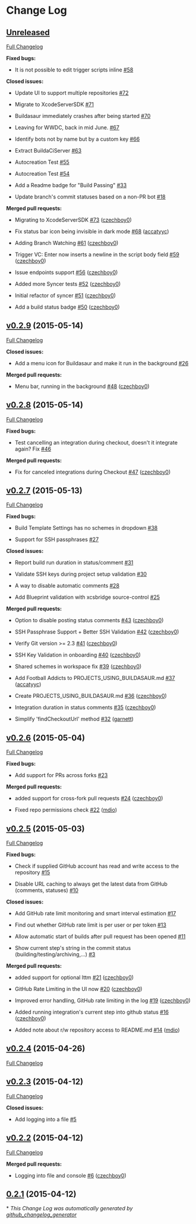 # Change Log

## [Unreleased](https://github.com/czechboy0/Buildasaur/tree/HEAD)

[Full Changelog](https://github.com/czechboy0/Buildasaur/compare/v0.2.9...HEAD)

**Fixed bugs:**

- It is not possible to edit trigger scripts inline [\#58](https://github.com/czechboy0/Buildasaur/issues/58)

**Closed issues:**

- Update UI to support multiple repositories [\#72](https://github.com/czechboy0/Buildasaur/issues/72)

- Migrate to XcodeServerSDK [\#71](https://github.com/czechboy0/Buildasaur/issues/71)

- Buildasaur immediately crashes after being started [\#70](https://github.com/czechboy0/Buildasaur/issues/70)

- Leaving for WWDC, back in mid June. [\#67](https://github.com/czechboy0/Buildasaur/issues/67)

- Identify bots not by name but by a custom key  [\#66](https://github.com/czechboy0/Buildasaur/issues/66)

- Extract BuildaCiServer [\#63](https://github.com/czechboy0/Buildasaur/issues/63)

- Autocreation Test [\#55](https://github.com/czechboy0/Buildasaur/issues/55)

- Autocreation Test [\#54](https://github.com/czechboy0/Buildasaur/issues/54)

- Add a Readme badge for "Build Passing" [\#33](https://github.com/czechboy0/Buildasaur/issues/33)

- Update branch's commit statuses based on a non-PR bot [\#18](https://github.com/czechboy0/Buildasaur/issues/18)

**Merged pull requests:**

- Migrating to XcodeServerSDK [\#73](https://github.com/czechboy0/Buildasaur/pull/73) ([czechboy0](https://github.com/czechboy0))

- Fix status bar icon being invisible in dark mode [\#68](https://github.com/czechboy0/Buildasaur/pull/68) ([accatyyc](https://github.com/accatyyc))

- Adding Branch Watching [\#61](https://github.com/czechboy0/Buildasaur/pull/61) ([czechboy0](https://github.com/czechboy0))

- Trigger VC: Enter now inserts a newline in the script body field [\#59](https://github.com/czechboy0/Buildasaur/pull/59) ([czechboy0](https://github.com/czechboy0))

- Issue endpoints support [\#56](https://github.com/czechboy0/Buildasaur/pull/56) ([czechboy0](https://github.com/czechboy0))

- Added more Syncer tests [\#52](https://github.com/czechboy0/Buildasaur/pull/52) ([czechboy0](https://github.com/czechboy0))

- Initial refactor of syncer [\#51](https://github.com/czechboy0/Buildasaur/pull/51) ([czechboy0](https://github.com/czechboy0))

- Add a build status badge [\#50](https://github.com/czechboy0/Buildasaur/pull/50) ([czechboy0](https://github.com/czechboy0))

## [v0.2.9](https://github.com/czechboy0/Buildasaur/tree/v0.2.9) (2015-05-14)

[Full Changelog](https://github.com/czechboy0/Buildasaur/compare/v0.2.8...v0.2.9)

**Closed issues:**

- Add a menu icon for Buildasaur and make it run in the background [\#26](https://github.com/czechboy0/Buildasaur/issues/26)

**Merged pull requests:**

- Menu bar, running in the background [\#48](https://github.com/czechboy0/Buildasaur/pull/48) ([czechboy0](https://github.com/czechboy0))

## [v0.2.8](https://github.com/czechboy0/Buildasaur/tree/v0.2.8) (2015-05-14)

[Full Changelog](https://github.com/czechboy0/Buildasaur/compare/v0.2.7...v0.2.8)

**Fixed bugs:**

- Test cancelling an integration during checkout, doesn't it integrate again? Fix [\#46](https://github.com/czechboy0/Buildasaur/issues/46)

**Merged pull requests:**

- Fix for canceled integrations during Checkout [\#47](https://github.com/czechboy0/Buildasaur/pull/47) ([czechboy0](https://github.com/czechboy0))

## [v0.2.7](https://github.com/czechboy0/Buildasaur/tree/v0.2.7) (2015-05-13)

[Full Changelog](https://github.com/czechboy0/Buildasaur/compare/v0.2.6...v0.2.7)

**Fixed bugs:**

- Build Template Settings has no schemes in dropdown [\#38](https://github.com/czechboy0/Buildasaur/issues/38)

- Support for SSH passphrases [\#27](https://github.com/czechboy0/Buildasaur/issues/27)

**Closed issues:**

- Report build run duration in status/comment [\#31](https://github.com/czechboy0/Buildasaur/issues/31)

- Validate SSH keys during project setup validation [\#30](https://github.com/czechboy0/Buildasaur/issues/30)

- A way to disable automatic comments [\#28](https://github.com/czechboy0/Buildasaur/issues/28)

- Add Blueprint validation with xcsbridge source-control [\#25](https://github.com/czechboy0/Buildasaur/issues/25)

**Merged pull requests:**

- Option to disable posting status comments [\#43](https://github.com/czechboy0/Buildasaur/pull/43) ([czechboy0](https://github.com/czechboy0))

- SSH Passphrase Support + Better SSH Validation [\#42](https://github.com/czechboy0/Buildasaur/pull/42) ([czechboy0](https://github.com/czechboy0))

- Verify Git version \>= 2.3 [\#41](https://github.com/czechboy0/Buildasaur/pull/41) ([czechboy0](https://github.com/czechboy0))

- SSH Key Validation in onboarding [\#40](https://github.com/czechboy0/Buildasaur/pull/40) ([czechboy0](https://github.com/czechboy0))

- Shared schemes in workspace fix [\#39](https://github.com/czechboy0/Buildasaur/pull/39) ([czechboy0](https://github.com/czechboy0))

- Add Football Addicts to PROJECTS\_USING\_BUILDASAUR.md [\#37](https://github.com/czechboy0/Buildasaur/pull/37) ([accatyyc](https://github.com/accatyyc))

- Create PROJECTS\_USING\_BUILDASAUR.md [\#36](https://github.com/czechboy0/Buildasaur/pull/36) ([czechboy0](https://github.com/czechboy0))

- Integration duration in status comments [\#35](https://github.com/czechboy0/Buildasaur/pull/35) ([czechboy0](https://github.com/czechboy0))

- Simplify 'findCheckoutUrl' method [\#32](https://github.com/czechboy0/Buildasaur/pull/32) ([garnett](https://github.com/garnett))

## [v0.2.6](https://github.com/czechboy0/Buildasaur/tree/v0.2.6) (2015-05-04)

[Full Changelog](https://github.com/czechboy0/Buildasaur/compare/v0.2.5...v0.2.6)

**Fixed bugs:**

- Add support for PRs across forks [\#23](https://github.com/czechboy0/Buildasaur/issues/23)

**Merged pull requests:**

- added support for cross-fork pull requests [\#24](https://github.com/czechboy0/Buildasaur/pull/24) ([czechboy0](https://github.com/czechboy0))

- Fixed repo permissions check [\#22](https://github.com/czechboy0/Buildasaur/pull/22) ([mdio](https://github.com/mdio))

## [v0.2.5](https://github.com/czechboy0/Buildasaur/tree/v0.2.5) (2015-05-03)

[Full Changelog](https://github.com/czechboy0/Buildasaur/compare/v0.2.4...v0.2.5)

**Fixed bugs:**

- Check if supplied GitHub account has read and write access to the repository [\#15](https://github.com/czechboy0/Buildasaur/issues/15)

- Disable URL caching to always get the latest data from GitHub \(comments, statuses\) [\#10](https://github.com/czechboy0/Buildasaur/issues/10)

**Closed issues:**

- Add GitHub rate limit monitoring and smart interval estimation [\#17](https://github.com/czechboy0/Buildasaur/issues/17)

- Find out whether GitHub rate limit is per user or per token [\#13](https://github.com/czechboy0/Buildasaur/issues/13)

- Allow automatic start of builds after pull request has been opened [\#11](https://github.com/czechboy0/Buildasaur/issues/11)

- Show current step's string in the commit status \(building/testing/archiving,...\) [\#3](https://github.com/czechboy0/Buildasaur/issues/3)

**Merged pull requests:**

- added support for optional lttm [\#21](https://github.com/czechboy0/Buildasaur/pull/21) ([czechboy0](https://github.com/czechboy0))

- GitHub Rate Limiting in the UI now [\#20](https://github.com/czechboy0/Buildasaur/pull/20) ([czechboy0](https://github.com/czechboy0))

- Improved error handling, GitHub rate limiting in the log [\#19](https://github.com/czechboy0/Buildasaur/pull/19) ([czechboy0](https://github.com/czechboy0))

- Added running integration's current step into github status [\#16](https://github.com/czechboy0/Buildasaur/pull/16) ([czechboy0](https://github.com/czechboy0))

- Added note about r/w repository access to README.md [\#14](https://github.com/czechboy0/Buildasaur/pull/14) ([mdio](https://github.com/mdio))

## [v0.2.4](https://github.com/czechboy0/Buildasaur/tree/v0.2.4) (2015-04-26)

[Full Changelog](https://github.com/czechboy0/Buildasaur/compare/v0.2.3...v0.2.4)

## [v0.2.3](https://github.com/czechboy0/Buildasaur/tree/v0.2.3) (2015-04-12)

[Full Changelog](https://github.com/czechboy0/Buildasaur/compare/v0.2.2...v0.2.3)

**Closed issues:**

- Add logging into a file [\#5](https://github.com/czechboy0/Buildasaur/issues/5)

## [v0.2.2](https://github.com/czechboy0/Buildasaur/tree/v0.2.2) (2015-04-12)

[Full Changelog](https://github.com/czechboy0/Buildasaur/compare/0.2.1...v0.2.2)

**Merged pull requests:**

- Logging into file and console [\#6](https://github.com/czechboy0/Buildasaur/pull/6) ([czechboy0](https://github.com/czechboy0))

## [0.2.1](https://github.com/czechboy0/Buildasaur/tree/0.2.1) (2015-04-12)



\* *This Change Log was automatically generated by [github_changelog_generator](https://github.com/skywinder/Github-Changelog-Generator)*